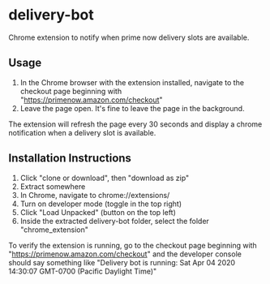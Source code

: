 # delivery-bot
Chrome extension to notify when prime now delivery slots are available.

## Usage
1. In the Chrome browser with the extension installed, navigate to the checkout page beginning with "https://primenow.amazon.com/checkout"
2. Leave the page open. It's fine to leave the page in the background.

The extension will refresh the page every 30 seconds and display a chrome notification when a delivery slot is available.

## Installation Instructions
1. Click "clone or download", then "download as zip"
2. Extract somewhere
3. In Chrome, navigate to chrome://extensions/
4. Turn on developer mode (toggle in the top right)
5. Click "Load Unpacked" (button on the top left)
6. Inside the extracted delivery-bot folder, select the folder "chrome_extension"

To verify the extension is running, go to the checkout page beginning with "https://primenow.amazon.com/checkout" and the developer console should say something like "Delivery bot is running: Sat Apr 04 2020 14:30:07 GMT-0700 (Pacific Daylight Time)"
